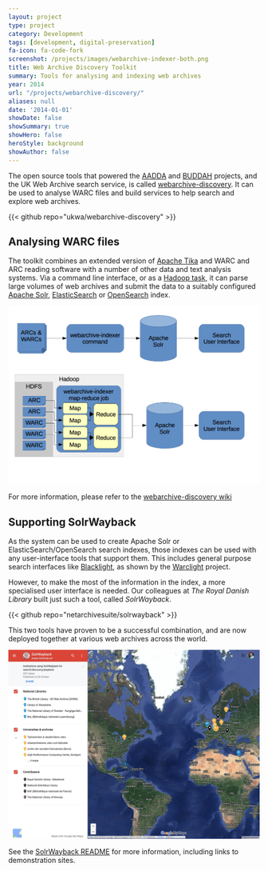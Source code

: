 ```yaml
---
layout: project
type: project
category: Development
tags: [development, digital-preservation]
fa-icon: fa-code-fork
screenshot: /projects/images/webarchive-indexer-both.png
title: Web Archive Discovery Toolkit
summary: Tools for analysing and indexing web archives
year: 2014
url: "/projects/webarchive-discovery/"
aliases: null
date: '2014-01-01'
showDate: false
showSummary: true
showHero: false
heroStyle: background
showAuthor: false
---
```


The open source tools that powered the [AADDA](/projects/aadda/) and [BUDDAH](projects/buddah/) projects, and the UK Web Archive search service, is called [webarchive-discovery][1]. It can be used to analyse WARC files and build services to help search and explore web archives.

{{< github repo="ukwa/webarchive-discovery" >}}

## Analysing WARC files

The toolkit combines an extended version of [Apache Tika][2] and WARC and ARC reading software with a number of other data and text analysis systems.  Via a command line interface, or as a [Hadoop task][3], it can parse large volumes of web archives and submit the data to a suitably configured [Apache Solr][4], [ElasticSearch][6] or [OpenSearch][7] index. 

![](webarchive-indexer-both.png)

For more information, please refer to the [webarchive-discovery wiki][5]

## Supporting SolrWayback

As the system can be used to create Apache Solr or ElasticSearch/OpenSearch search indexes, those indexes can be used with any user-interface tools that support them.  This includes general purpose search interfaces like [Blacklight][8], as shown by the [Warclight][9] project.

However, to make the most of the information in the index, a more specialised user interface is needed.  Our colleagues at _The Royal Danish Library_ built just such a tool, called _SolrWayback_.

{{< github repo="netarchivesuite/solrwayback" >}}

This two tools have proven to be a successful combination, and are now deployed together at various web archives across the world.

![](SolrWayback-map.jpg)

See the [SolrWayback README][11] for more information, including links to demonstration sites.

[1]: https://github.com/ukwa/webarchive-discovery
[2]: http://tika.apache.org/
[3]: http://hadoop.apache.org/docs/current/hadoop-mapreduce-client/hadoop-mapreduce-client-core/MapReduceTutorial.html
[4]: http://lucene.apache.org/solr/
[5]: https://github.com/ukwa/webarchive-discovery/wiki
[6]: https://www.elastic.co/elasticsearch
[7]: https://opensearch.org/
[8]: https://projectblacklight.org/
[9]: https://archivesunleashed.org/warclight/
[10]: https://github.com/netarchivesuite/solrwayback
[11]: https://github.com/netarchivesuite/solrwayback#solrwayback

